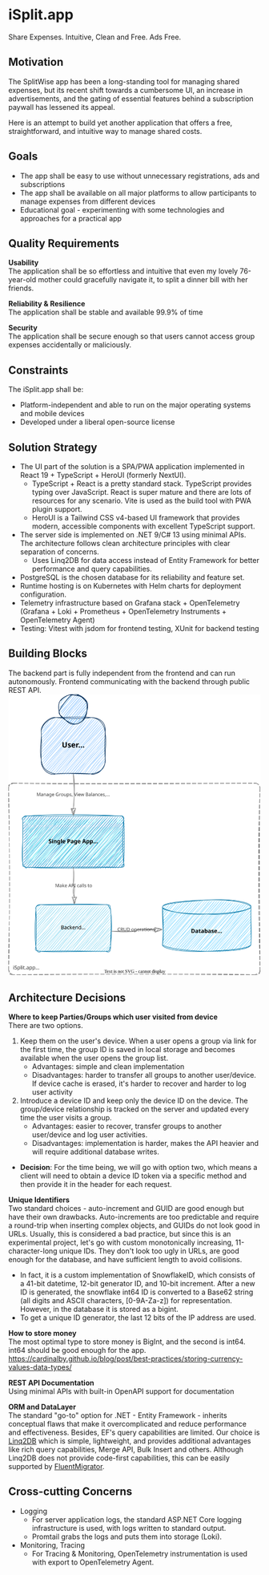 # iSplit.app
Share Expenses. Intuitive, Clean and Free. Ads Free.

## Motivation
The SplitWise app has been a long-standing tool for managing shared expenses, but its recent shift towards a cumbersome UI, an increase in advertisements, and the gating of essential features behind a subscription paywall has lessened its appeal.

Here is an attempt to build yet another application that offers a free, straightforward, and intuitive way to manage shared costs. 


## Goals
- The app shall be easy to use without unnecessary registrations, ads and subscriptions
- The app shall be available on all major platforms to allow participants to manage expenses from different devices
- Educational goal - experimenting with some technologies and approaches for a practical app

## Quality Requirements
**Usability** \
The application shall be so effortless and intuitive that even my lovely 76-year-old mother could gracefully navigate it, to split a dinner bill with her friends.

**Reliability & Resilience** \
The application shall be stable and available 99.9% of time

**Security** \
The application shall be secure enough so that users cannot access group expenses accidentally or maliciously.

## Constraints
The iSplit.app shall be:
- Platform-independent and able to run on the major operating systems and mobile devices
- Developed under a liberal open-source license
  
## Solution Strategy
- The UI part of the solution is a SPA/PWA application implemented in React 19 + TypeScript + HeroUI (formerly NextUI).
  - TypeScript + React is a pretty standard stack. TypeScript provides typing over JavaScript. React is super mature and there are lots of resources for any scenario. Vite is used as the build tool with PWA plugin support.
  - HeroUI is a Tailwind CSS v4-based UI framework that provides modern, accessible components with excellent TypeScript support.  
- The server side is implemented on .NET 9/C# 13 using minimal APIs. The architecture follows clean architecture principles with clear separation of concerns.
  - Uses Linq2DB for data access instead of Entity Framework for better performance and query capabilities.
- PostgreSQL is the chosen database for its reliability and feature set. 
- Runtime hosting is on Kubernetes with Helm charts for deployment configuration.
- Telemetry infrastructure based on Grafana stack + OpenTelemetry (Grafana + Loki + Prometheus + OpenTelemetry Instruments + OpenTelemetry Agent)
- Testing: Vitest with jsdom for frontend testing, XUnit for backend testing

## Building Blocks
The backend part is fully independent from the frontend and can run autonomously. Frontend communicating with the backend through public REST API. 
![software-system.drawio.svg](software-system.drawio.svg)

## Architecture Decisions
**Where to keep Parties/Groups which user visited from device**\
There are two options.
1. Keep them on the user's device. When a user opens a group via link for the first time, the group ID is saved in local storage and becomes available when the user opens the group list.
   - Advantages: simple and clean implementation
   - Disadvantages: harder to transfer all groups to another user/device. If device cache is erased, it's harder to recover and harder to log user activity
2. Introduce a device ID and keep only the device ID on the device. The group/device relationship is tracked on the server and updated every time the user visits a group.
   - Advantages: easier to recover, transfer groups to another user/device and log user activities.
   - Disadvantages: implementation is harder, makes the API heavier and will require additional database writes.
 - **Decision**: For the time being, we will go with option two, which means a client will need to obtain a device ID token via a specific method and then provide it in the header for each request.

**Unique Identifiers**\
Two standard choices - auto-increment and GUID are good enough but have their own drawbacks. Auto-increments are too predictable and require a round-trip when inserting complex objects, and GUIDs do not look good in URLs. Usually, this is considered a bad practice, but since this is an experimental project, let's go with custom monotonically increasing, 11-character-long unique IDs. They don't look too ugly in URLs, are good enough for the database, and have sufficient length to avoid collisions.
- In fact, it is a custom implementation of SnowflakeID, which consists of a 41-bit datetime, 12-bit generator ID, and 10-bit increment. After a new ID is generated, the snowflake int64 ID is converted to a Base62 string (all digits and ASCII characters, [0-9A-Za-z]) for representation. However, in the database it is stored as a bigint.
- To get a unique ID generator, the last 12 bits of the IP address are used. 

**How to store money**\
The most optimal type to store money is BigInt, and the second is int64. int64 should be good enough for the app. https://cardinalby.github.io/blog/post/best-practices/storing-currency-values-data-types/

**REST API Documentation**\
Using minimal APIs with built-in OpenAPI support for documentation

**ORM and DataLayer**\
The standard "go-to" option for .NET - Entity Framework - inherits conceptual flaws that make it overcomplicated and reduce performance and effectiveness. Besides, EF's query capabilities are limited.
Our choice is [Linq2DB](https://github.com/linq2db/linq2db) which is simple, lightweight, and provides additional advantages like rich query capabilities, Merge API, Bulk Insert and others. Although Linq2DB does not provide code-first capabilities, this can be easily supported by [FluentMigrator](https://github.com/fluentmigrator/fluentmigrator).



## Cross-cutting Concerns
- Logging
  - For server application logs, the standard ASP.NET Core logging infrastructure is used, with logs written to standard output.
  - Promtail grabs the logs and puts them into storage (Loki).
- Monitoring, Tracing
  - For Tracing & Monitoring, OpenTelemetry instrumentation is used with export to OpenTelemetry Agent.